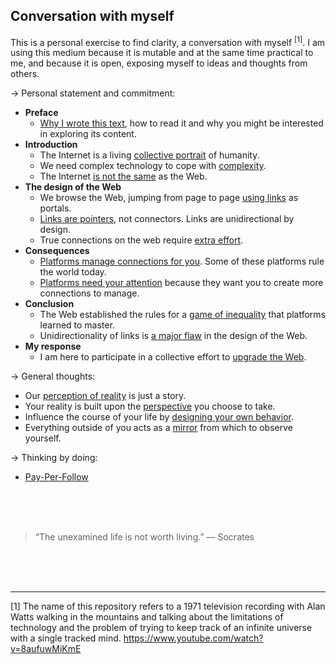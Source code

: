 ## Conversation with myself

This is a personal exercise to find clarity, a conversation with myself <sup>[1]</sup>. I am using this medium because it is mutable and at the same time practical to me, and because it is open, exposing myself to ideas and thoughts from others. 

→ Personal statement and commitment:
- **Preface**
    - [Why I wrote this text](preface-link.md), how to read it and why you might be interested in exploring its content.
- **Introduction**
    - The Internet is a living [collective portrait](internet-collective-portrait.md) of humanity.
    - We need complex technology to cope with [complexity](complex-technology.md).
    - The Internet [is not the same](differences-internet-web.md) as the Web.
- **The design of the Web**
    - We browse the Web, jumping from page to page [using links](browse-the-web-using-links.md) as portals.
    - [Links are pointers](links-are-pointers.md), not connectors. Links are unidirectional by design.
    - True connections on the web require [extra effort](true-connections-web.md).
- **Consequences**
    - [Platforms manage connections for you](platforms-manage-connections.md). Some of these platforms rule the world today.
    - [Platforms need your attention](platforms-need-attention.md) because they want you to create more connections to manage.
- **Conclusion**
    - The Web established the rules for a [game of inequality](game-of-inequality.md) that platforms learned to master.
    - Unidirectionality of links is [a major flaw](unidirectionality-of-links.md) in the design of the Web.
- **My response**
    - I am here to participate in a collective effort to [upgrade the Web](upgrade-the-web.md).

→ General thoughts:
- Our [perception of reality](perception-of-reality.md) is just a story.
- Your reality is built upon the [perspective](perspective.md) you choose to take.
- Influence the course of your life by [designing your own behavior](design-life.md).
- Everything outside of you acts as a [mirror](mirrors.md) from which to observe yourself.

→ Thinking by doing:
- [Pay-Per-Follow](pay-per-follow.md)

<br><br><br>

> “The unexamined life is not worth living.” — Socrates

<br><br><br>

---

[1] The name of this repository refers to a 1971 television recording with Alan Watts walking in the mountains and talking about the limitations of technology and the problem of trying to keep track of an infinite universe with a single tracked mind.
https://www.youtube.com/watch?v=8aufuwMiKmE